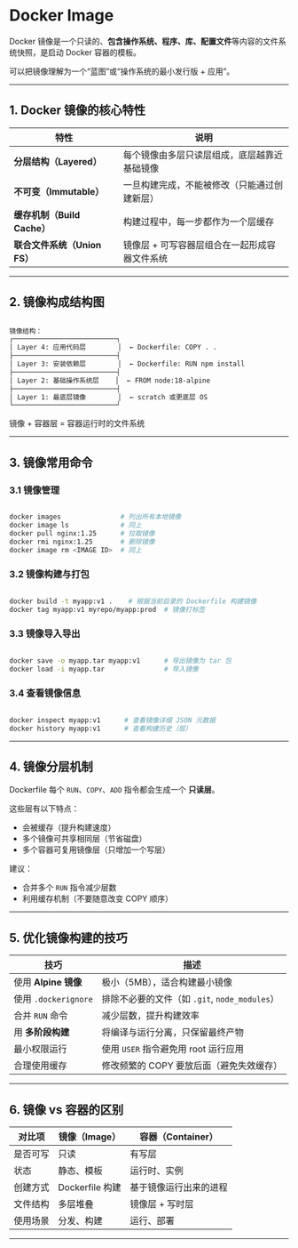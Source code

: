 # Docker Image

Docker 镜像是一个只读的、**包含操作系统、程序、库、配置文件**等内容的文件系统快照，是启动 Docker 容器的模板。

可以把镜像理解为一个“蓝图”或“操作系统的最小发行版 + 应用”。

---

## 1. Docker 镜像的核心特性

| 特性 | 说明 |
|------|------|
| **分层结构（Layered）** | 每个镜像由多层只读层组成，底层越靠近基础镜像 |
| **不可变（Immutable）** | 一旦构建完成，不能被修改（只能通过创建新层） |
| **缓存机制（Build Cache）** | 构建过程中，每一步都作为一个层缓存 |
| **联合文件系统（Union FS）** | 镜像层 + 可写容器层组合在一起形成容器文件系统 |

---

## 2. 镜像构成结构图

```bash

镜像结构：
┌──────────────────────────┐
│ Layer 4: 应用代码层        │  ← Dockerfile: COPY . . 
├──────────────────────────┤
│ Layer 3: 安装依赖层        │  ← Dockerfile: RUN npm install
├──────────────────────────┤
│ Layer 2: 基础操作系统层    │  ← FROM node:18-alpine
├──────────────────────────┤
│ Layer 1: 最底层镜像        │  ← scratch 或更底层 OS
└──────────────────────────┘
```

镜像 + 容器层 = 容器运行时的文件系统

---

## 3. 镜像常用命令

### 3.1 镜像管理

```bash

docker images               # 列出所有本地镜像
docker image ls             # 同上
docker pull nginx:1.25      # 拉取镜像
docker rmi nginx:1.25       # 删除镜像
docker image rm <IMAGE ID>  # 同上
```

### 3.2 镜像构建与打包

```bash

docker build -t myapp:v1 .    # 根据当前目录的 Dockerfile 构建镜像
docker tag myapp:v1 myrepo/myapp:prod  # 镜像打标签
```

### 3.3 镜像导入导出

```bash

docker save -o myapp.tar myapp:v1      # 导出镜像为 tar 包
docker load -i myapp.tar               # 导入镜像
```

### 3.4 查看镜像信息

```bash

docker inspect myapp:v1      # 查看镜像详细 JSON 元数据
docker history myapp:v1      # 查看构建历史（层）
```

---

## 4. 镜像分层机制

Dockerfile 每个 `RUN`、`COPY`、`ADD` 指令都会生成一个 **只读层**。

这些层有以下特点：

- 会被缓存（提升构建速度）
- 多个镜像可共享相同层（节省磁盘）
- 多个容器可复用镜像层（只增加一个写层）

建议：
- 合并多个 `RUN` 指令减少层数
- 利用缓存机制（不要随意改变 COPY 顺序）

---

## 5. 优化镜像构建的技巧

| 技巧 | 描述 |
|------|------|
| 使用 **Alpine 镜像** | 极小（5MB），适合构建最小镜像 |
| 使用 `.dockerignore` | 排除不必要的文件（如 `.git`, `node_modules`） |
| 合并 `RUN` 命令 | 减少层数，提升构建效率 |
| 用 **多阶段构建** | 将编译与运行分离，只保留最终产物 |
| 最小权限运行 | 使用 `USER` 指令避免用 root 运行应用 |
| 合理使用缓存 | 修改频繁的 COPY 要放后面（避免失效缓存） |

---

## 6. 镜像 vs 容器的区别

| 对比项 | 镜像（Image） | 容器（Container） |
|--------|--------------|------------------|
| 是否可写 | 只读 | 有写层 |
| 状态 | 静态、模板 | 运行时、实例 |
| 创建方式 | Dockerfile 构建 | 基于镜像运行出来的进程 |
| 文件结构 | 多层堆叠 | 镜像层 + 写时层 |
| 使用场景 | 分发、构建 | 运行、部署 |

---
